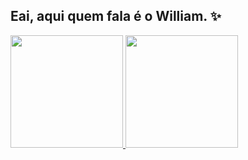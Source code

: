 ## Eai, aqui quem fala é o William. ✨

<div>
  <a href="https://github.com/rafaballerini">
  <img height="180em" src="https://github-readme-stats.vercel.app/api?username=will1Zera&show_icons=true&theme=dark&include_all_commits=true&count_private=true"/>
  <img height="180em" src="https://github-readme-stats.vercel.app/api/top-langs/?username=will1Zera&layout=compact&langs_count=7&theme=dark"/>
</div> 
 
  
  
